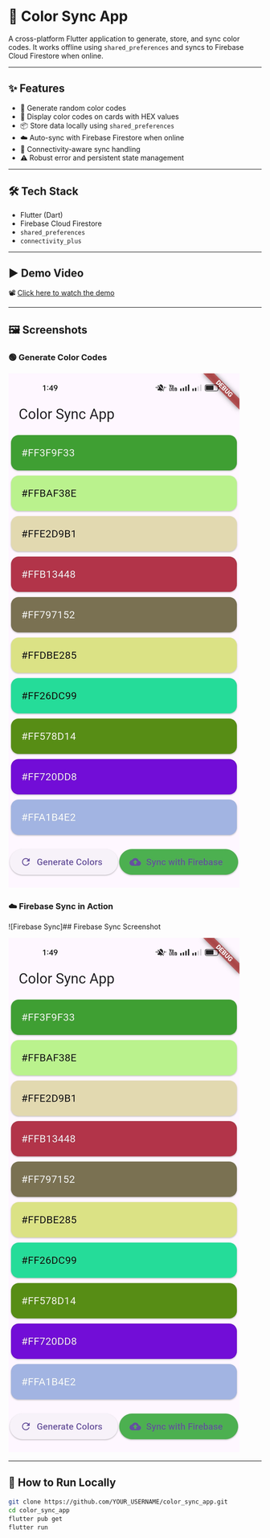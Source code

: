 # 🎨 Color Sync App

A cross-platform Flutter application to generate, store, and sync color codes. It works offline using `shared_preferences` and syncs to Firebase Cloud Firestore when online.

---

## ✨ Features

- 🔀 Generate random color codes
- 🎨 Display color codes on cards with HEX values
- 📦 Store data locally using `shared_preferences`
- ☁️ Auto-sync with Firebase Firestore when online
- 📡 Connectivity-aware sync handling
- ⚠️ Robust error and persistent state management

---

## 🛠 Tech Stack

- Flutter (Dart)
- Firebase Cloud Firestore
- `shared_preferences`
- `connectivity_plus`

---

## ▶️ Demo Video

📽️ [Click here to watch the demo](https://drive.google.com/file/d/14rl3VoYvAM9WH5Zfob1EdfD4M6kTwN3H/view?usp=drive_link)

---

## 🖼️ Screenshots

### 🟢 Generate Color Codes
![Generate Color](assets/screenshots/screenshots_generate_color.jpg)

### ☁️ Firebase Sync in Action
![Firebase Sync]## Firebase Sync Screenshot

![Firebase Sync](assets/screenshots/screenshots_firebase_sync.jpg)



---

## 🚀 How to Run Locally

```bash
git clone https://github.com/YOUR_USERNAME/color_sync_app.git
cd color_sync_app
flutter pub get
flutter run

